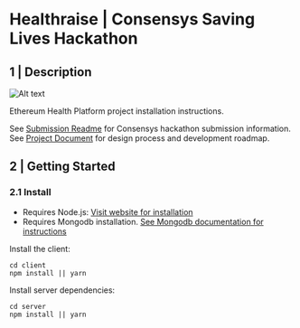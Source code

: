 # Healthraise | Consensys Saving Lives Hackathon

## 1 | Description

![Alt text](./documentation/health.gif)

Ethereum Health Platform project installation instructions.

See [Submission Readme](./submission.md) for Consensys hackathon submission information.
See [Project Document](./project-document.md) for design process and development roadmap.

## 2 |  Getting Started

### 2.1 Install

* Requires Node.js: [Visit website for installation](https://nodejs.org/en/)
* Requires Mongodb installation. [See Mongodb documentation for instructions](https://docs.mongodb.com/manual/installation/)

Install the client:

```
cd client
npm install || yarn
```

Install server dependencies:

```
cd server
npm install || yarn
```
